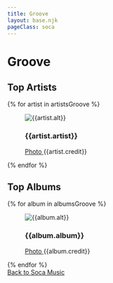 ```yaml
---
title: Groove
layout: base.njk
pageClass: soca
---
```

<h1 class="subgenre-title">Groove <!-- sub genre name--></h1>

<p class="summary"> <!-- subgenre summary--></p>

<!-- top album and artist section-->

<section class="top">
    <h2>Top Artists</h2>
    <div class="artist">
        {% for artist in artistsGroove %}
        <figure>
            <img src="{{artist.src}}" alt="{{artist.alt}}">
            <figcaption>
                <h3>{{artist.artist}}</h3>
                <p><a href="{{artist.creditLink}}">Photo </a>{{artist.credit}}</p>
            </figcaption>
            </figure>
        {% endfor %}
    </div>
    </section>

<section class="top">
<h2>Top Albums</h2>
<div class="albums">
    {% for album in albumsGroove %}
    <figure>
        <img src="{{album.src}}" alt="{{album.alt}}">
        <figcaption>
            <h3>{{album.album}}</h3>
            <p><a href="{{album.creditLink}}">Photo </a>{{album.credit}}</p>
        </figcaption>
        </figure>
    {% endfor %}
</div>
</section>
<section class="back"><a href="/soca-music">Back to Soca Music</a></section>
<!-- suggestion section, still figuring out how to format this using the bubble diagram from the wireframe-->